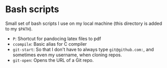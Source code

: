 # Bash scripts

Small set of bash scripts I use on my local machine (this directory is added
to my `$PATH`).

* `P`:         Shortcut for pandocing latex files to pdf
* `ccompile`:  Basic alias for C compiler
* `git-start`: So that I don't have to always type `git@github.com:`, and
               sometimes even my username, when cloning repos.
* `git-open`:  Opens the URL of a Git repo.

